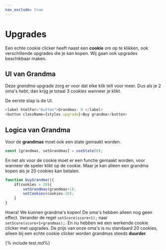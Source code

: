 ```yaml
---
nav_exclude: true
---
```

# Upgrades
Een echte cookie clicker heeft naast een **cookie** om op te klikken, ook verschillende upgrades die je kan kopen. Wij gaan ook upgrades beschikbaar maken.

## UI van Grandma
Deze *grandma* upgrade zorg er voor dat elke klik telt voor meer. Dus als je 2 oma's hebt, dan krijg je totaal 3 cookies wanneer je klikt. 

De eerste stap is de UI.

```js
<label htmlFor="button">Grandmas: 0 </label>
<button className={styles.upgrade}>Buy grandma</button>
```

## Logica van Grandma
Voor de **grandmas** moet ook een state gemaakt worden. 
```js 
const [grandmas, setGrandmas] = useState(0);
```

En net als voor de cookie moet er een functie gemaakt worden, voor wanneer de speler klikt op de cookie.
Maar je kan alleen een grandma kopen als je 20 cookies kan betalen.
```js
function buyGrandma(){
    if(cookies > 20){
        setGrandmas(grandmas+1);
        setCookies(cookies-20);
    }
}
```
Hoera! We kunnen grandma's kopen! De oma's hebben alleen nog geen effect. Verander de regel `setScore(score+1);` naar `setScore(score+1+grandmas);`. En nu hebben we een werkende cookie clicker met upgrades.
De prijs van onze oma's is nu standaard 20 cookies, alleen bij een echte cookie clicker worden grandmas steeds **duurder**. 

{% include test.md%}